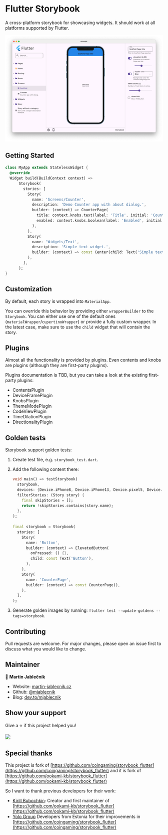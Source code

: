 # Flutter Storybook

A cross-platform storybook for showcasing widgets. It should work at all platforms supported by Flutter.

![](screenshots/preview.png)

## Getting Started

```dart
class MyApp extends StatelessWidget {
  @override
  Widget build(BuildContext context) =>
      Storybook(
        stories: [
          Story(
            name: 'Screens/Counter',
            description: 'Demo Counter app with about dialog.',
            builder: (context) => CounterPage(
              title: context.knobs.text(label: 'Title', initial: 'Counter'),
              enabled: context.knobs.boolean(label: 'Enabled', initial: true),
            ),
          ),
          Story(
            name: 'Widgets/Text',
            description: 'Simple text widget.',
            builder: (context) => const Center(child: Text('Simple text')),
          ),
        ],
      );
}
```


## Customization

By default, each story is wrapped into `MaterialApp`.

You can override this behavior by providing either `wrapperBuilder` to the
`Storybook`. You can either use one of the default ones
(`materialWrapper`/`cupertinoWrapper`) or provide a fully custom wrapper. In the
latest case, make sure to use the `child` widget that will contain the story.


## Plugins

Almost all the functionality is provided by plugins. Even contents and
knobs are plugins (although they are first-party plugins).

Plugins documentation is TBD, but you can take a look at the existing first-party plugins: 
- ContentsPlugin
- DeviceFramePlugin
- KnobsPlugin
- ThemeModePlugin
- CodeViewPlugin
- TimeDilationPlugin
- DirectionalityPlugin
 

## Golden tests

Storybook support golden tests:

1. Create test file, e.g. `storybook_test.dart`.

2. Add the following content there:

   ```dart
   void main() => testStorybook(
     storybook,
     devices: {Device.iPhone8, Device.iPhone13, Device.pixel5, Device.iPadPro},
     filterStories: (Story story) {
       final skipStories = [];
       return !skipStories.contains(story.name);
     },
   );

   final storybook = Storybook(
     stories: [
       Story(
         name: 'Button',
         builder: (context) => ElevatedButton(
           onPressed: () {},
           child: const Text('Button'),
         ),
       ),
       Story(
         name: 'CounterPage',
         builder: (context) => const CounterPage(),
       ),
     ],
   );
   ```

3. Generate golden images by running: `flutter test --update-goldens --tags=storybook`.


## Contributing
Pull requests are welcome. For major changes, please open an issue first to discuss what you would like to change.


## Maintainer

👤 **Martin Jablečník**

* Website: [martin-jablecnik.cz](https://www.martin-jablecnik.cz)
* Github: [@mjablecnik](https://github.com/mjablecnik)
* Blog: [dev.to/mjablecnik](https://dev.to/mjablecnik)


## Show your support

Give a ⭐️ if this project helped you!

<a href="https://www.patreon.com/mjablecnik">
  <img src="https://c5.patreon.com/external/logo/become_a_patron_button@2x.png" width="160">
</a>


## Special thanks

This project is fork of [https://github.com/coingaming/storybook_flutter](https://github.com/coingaming/storybook_flutter)
and it is fork of [https://github.com/ookami-kb/storybook_flutter](https://github.com/ookami-kb/storybook_flutter)

So I want to thank previous developers for their work:
- [Kirill Bubochkin](https://github.com/ookami-kb): Creator and first maintainer of [https://github.com/ookami-kb/storybook_flutter](https://github.com/ookami-kb/storybook_flutter)
- [Yolo Group](https://github.com/coingaming) Developers from Estonia for their improvements in [https://github.com/coingaming/storybook_flutter](https://github.com/coingaming/storybook_flutter)